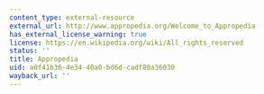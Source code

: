 ```yaml
---
content_type: external-resource
external_url: http://www.appropedia.org/Welcome_to_Appropedia
has_external_license_warning: true
license: https://en.wikipedia.org/wiki/All_rights_reserved
status: ''
title: Appropedia
uid: a0f41b36-4e34-40a0-bd6d-cadf80a36030
wayback_url: ''
---
```

